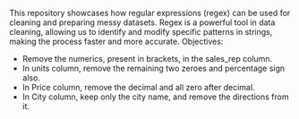 This repository showcases how regular expressions (regex) can be used for cleaning and preparing messy datasets. Regex is a powerful tool in data cleaning, allowing us to identify and modify specific patterns in strings, making the process faster and more accurate.
Objectives:
-  Remove the numerics, present in brackets, in the sales_rep column.
-  In units column, remove the remaining two zeroes and percentage sign also.
-  In Price column, remove the decimal and all zero after decimal.
-  In City column, keep only the city name, and remove the directions from it.

  
